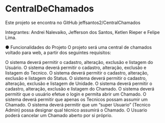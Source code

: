 # CentralDeChamados
Este projeto se encontra no GitHub jeffsantos2/CentralChamados

Integrantes: Andrei Nalevaiko, Jefferson dos Santos, Ketlen Rieper e Felipe Lima.

●	Funcionalidades do Projeto 
O projeto será uma central de chamados voltado para web, a partir dos seguintes requisitos:

O sistema deverá permitir o cadastro, alteração, exclusão e listagem do Usuário.
O sistema deverá permitir o cadastro, alteração, exclusão e listagem do Tecnico.
O sistema deverá permitir o cadastro, alteração, exclusão e listagem do Status.
O sistema deverá permitir o cadastro, alteração, exclusão e listagem de Unidade.
O sistema deverá permitir o cadastro, alteração, exclusão e listagem do Chamado.
O sistema deverá permitir que o usuário efetue o login e permita abrir um Chamado.
O sistema deverá permitir que apenas os Tecnicos possam assumir um Chamado.
O sistema deverá permitir que um “super Usuario” (Tecnico Admin) possa designar qual técnico assumirá o Chamado.
O Usuario poderá cancelar um Chamado aberto por si próprio.

